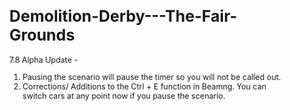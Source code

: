 # Demolition-Derby---The-Fair-Grounds


7.8 Alpha Update  - 
1) Pausing the scenario will pause the timer so you will not be called out.
2) Corrections/ Additions to the Ctrl + E function in Beamng.   You can switch cars at any point now if you pause the scenario.

